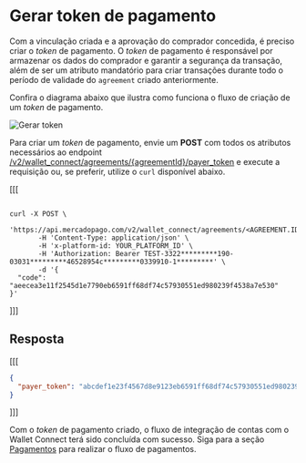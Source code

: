 # Gerar token de pagamento

Com a vinculação criada e a aprovação do comprador concedida, é preciso criar o _token_ de pagamento. O _token_ de pagamento é responsável por armazenar os dados do comprador e garantir a segurança da transação, além de ser um atributo mandatório para criar transações durante todo o período de validade do `agreement` criado anteriormente.

Confira o diagrama abaixo que ilustra como funciona o fluxo de criação de um _token_ de pagamento.

![Gerar token](/images/wallet-connect/create-payer-token-v2-pt.png)

Para criar um _token_ de pagamento, envie um **POST** com todos os atributos necessários ao endpoint [/v2/wallet_connect/agreements/{agreementId}/payer_token](/developers/pt/reference/wallet_connect/_wallet_connect_agreements_agreement_id_payer_token/post) e execute a requisição ou, se preferir, utilize o `curl` disponível abaixo.

[[[
```curl

curl -X POST \
      'https://api.mercadopago.com/v2/wallet_connect/agreements/<AGREEMENT.ID>/payer_token'\
       -H 'Content-Type: application/json' \
       -H 'x-platform-id: YOUR_PLATFORM_ID' \
       -H 'Authorization: Bearer TEST-3322*********190-03031*********46528954c*********0339910-1*********' \
       -d '{
  "code": "aeecea3e11f2545d1e7790eb6591ff68df74c57930551ed980239f4538a7e530"
}'
```
]]]

## Resposta

[[[
```json
{
  "payer_token": "abcdef1e23f4567d8e9123eb6591ff68df74c57930551ed980239f4538a7e530"
}
```
]]]

Com o _token_ de pagamento criado, o fluxo de integração de contas com o Wallet Connect terá sido concluída com sucesso. Siga para a seção [Pagamentos](/developers/pt/docs/wallet-connect/advanced-payments) para realizar o fluxo de pagamentos.
